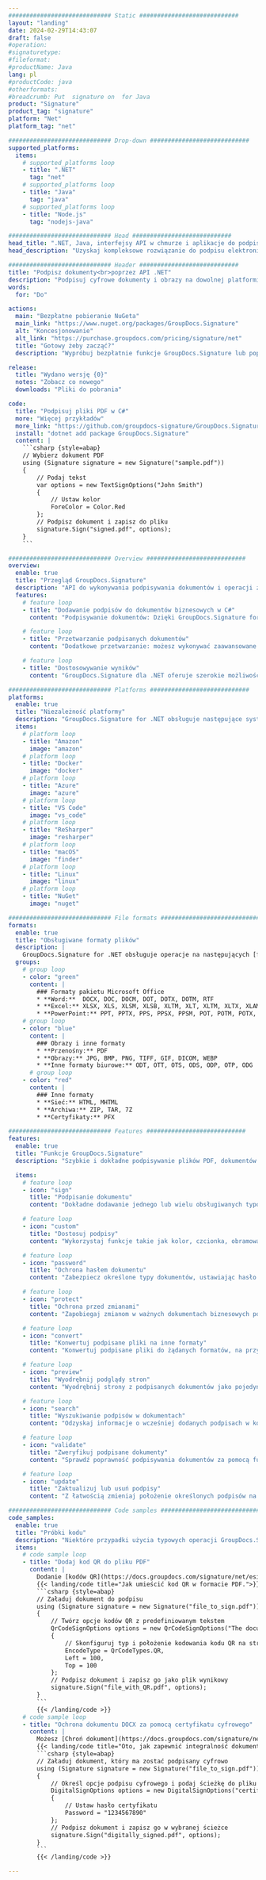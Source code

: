 ```yaml
---
############################# Static ############################
layout: "landing"
date: 2024-02-29T14:43:07
draft: false
#operation: 
#signaturetype: 
#fileformat: 
#productName: Java
lang: pl
#productCode: java
#otherformats: 
#breadcrumb: Put  signature on  for Java
product: "Signature"
product_tag: "signature"
platform: "Net"
platform_tag: "net"

############################# Drop-down ############################
supported_platforms:
  items:
    # supported_platforms loop
    - title: ".NET"
      tag: "net"
    # supported_platforms loop
    - title: "Java"
      tag: "java"
    # supported_platforms loop
    - title: "Node.js"
      tag: "nodejs-java"

############################# Head ############################
head_title: ".NET, Java, interfejsy API w chmurze i aplikacje do podpisywania dokumentów online"
head_description: "Uzyskaj kompleksowe rozwiązanie do podpisu elektronicznego dokumentów dla aplikacji .NET, Java i opartych na chmurze. Podpisuj online popularne formaty dokumentów za pomocą prostej funkcji przeciągania i upuszczania"

############################# Header ############################
title: "Podpisz dokumenty<br>poprzez API .NET"
description: "Podpisuj cyfrowe dokumenty i obrazy na dowolnej platformie, korzystając z naszych elastycznych interfejsów API i rozwiązań opartych na aplikacjach dla programistów i użytkowników końcowych."
words:
  for: "Do"

actions:
  main: "Bezpłatne pobieranie NuGeta"
  main_link: "https://www.nuget.org/packages/GroupDocs.Signature"
  alt: "Koncesjonowanie"
  alt_link: "https://purchase.groupdocs.com/pricing/signature/net"
  title: "Gotowy żeby zacząć?"
  description: "Wypróbuj bezpłatnie funkcje GroupDocs.Signature lub poproś o licencję"

release:
  title: "Wydano wersję {0}"
  notes: "Zobacz co nowego"
  downloads: "Pliki do pobrania"

code:
  title: "Podpisuj pliki PDF w C#"
  more: "Więcej przykładów"
  more_link: "https://github.com/groupdocs-signature/GroupDocs.Signature-for-.NET"
  install: "dotnet add package GroupDocs.Signature"
  content: |
    ```csharp {style=abap}   
    // Wybierz dokument PDF
    using (Signature signature = new Signature("sample.pdf"))
    {
        // Podaj tekst
        var options = new TextSignOptions("John Smith")
        {
            // Ustaw kolor
            ForeColor = Color.Red
        };
        // Podpisz dokument i zapisz do pliku
        signature.Sign("signed.pdf", options);
    }
    ```

############################# Overview ############################
overview:
  enable: true
  title: "Przegląd GroupDocs.Signature"
  description: "API do wykonywania podpisywania dokumentów i operacji z tym związanych w aplikacjach .NET"
  features:
    # feature loop
    - title: "Dodawanie podpisów do dokumentów biznesowych w C#"
      content: "Podpisywanie dokumentów: Dzięki GroupDocs.Signature for .NET możesz dodawać różne typy podpisów, takie jak tekst, obrazy, kody kreskowe i certyfikaty cyfrowe, do dokumentów PDF i dokumentów pakietu Office. Ten interfejs API umożliwia podpisywanie dokumentów niemal dowolnym typem danych, w tym ukrytymi metadanymi."

    # feature loop
    - title: "Przetwarzanie podpisanych dokumentów"
      content: "Dodatkowe przetwarzanie: możesz wykonywać zaawansowane operacje na podpisanych dokumentach za pomocą GroupDocs.Signature. Obejmuje to wyszukiwanie istniejących podpisów w dokumentach biznesowych i weryfikację ich według określonych kryteriów. Dodatkowo możesz pobierać informacje o dokumentach i przeglądać strony za pośrednictwem tego interfejsu API .NET."

    # feature loop
    - title: "Dostosowywanie wyników"
      content: "GroupDocs.Signature dla .NET oferuje szerokie możliwości dostosowywania. Możesz precyzyjnie umieszczać podpisy w dowolnym miejscu strony dokumentu i dostosowywać ich wygląd, korzystając z różnych ustawień. Co więcej, ten interfejs API obsługuje zapisywanie przetworzonych dokumentów w szerokiej gamie obsługiwanych formatów."

############################# Platforms ############################
platforms:
  enable: true
  title: "Niezależność platformy"
  description: "GroupDocs.Signature for .NET obsługuje następujące systemy operacyjne, struktury i menedżery pakietów"
  items:
    # platform loop
    - title: "Amazon"
      image: "amazon"
    # platform loop
    - title: "Docker"
      image: "docker"
    # platform loop
    - title: "Azure"
      image: "azure"
    # platform loop
    - title: "VS Code"
      image: "vs_code"
    # platform loop
    - title: "ReSharper"
      image: "resharper"
    # platform loop
    - title: "macOS"
      image: "finder"
    # platform loop
    - title: "Linux"
      image: "linux"
    # platform loop
    - title: "NuGet"
      image: "nuget"

############################# File formats ############################
formats:
  enable: true
  title: "Obsługiwane formaty plików"
  description: |
    GroupDocs.Signature for .NET obsługuje operacje na następujących [formatach plików](https://docs.groupdocs.com/signature/net/supported-document-formats/).
  groups:
    # group loop
    - color: "green"
      content: |
        ### Formaty pakietu Microsoft Office
        * **Word:**  DOCX, DOC, DOCM, DOT, DOTX, DOTM, RTF
        * **Excel:** XLSX, XLS, XLSM, XLSB, XLTM, XLT, XLTM, XLTX, XLAM, SXC, SpreadsheetML
        * **PowerPoint:** PPT, PPTX, PPS, PPSX, PPSM, POT, POTM, POTX, PPTM
    # group loop
    - color: "blue"
      content: |
        ### Obrazy i inne formaty
        * **Przenośny:** PDF
        * **Obrazy:** JPG, BMP, PNG, TIFF, GIF, DICOM, WEBP
        * **Inne formaty biurowe:** ODT, OTT, OTS, ODS, ODP, OTP, ODG
      # group loop
    - color: "red"
      content: |
        ### Inne formaty
        * **Sieć:** HTML, MHTML
        * **Archiwa:** ZIP, TAR, 7Z
        * **Certyfikaty:** PFX

############################# Features ############################
features:
  enable: true
  title: "Funkcje GroupDocs.Signature"
  description: "Szybkie i dokładne podpisywanie plików PDF, dokumentów biurowych i obrazów"

  items:
    # feature loop
    - icon: "sign"
      title: "Podpisanie dokumentu"
      content: "Dokładne dodawanie jednego lub wielu obsługiwanych typów podpisów w dowolnym określonym miejscu dokumentów biznesowych."

    # feature loop
    - icon: "custom"
      title: "Dostosuj podpisy"
      content: "Wykorzystaj funkcje takie jak kolor, czcionka, obramowanie, obrót itp., aby skonfigurować wygląd podpisów."

    # feature loop
    - icon: "password"
      title: "Ochrona hasłem dokumentu"
      content: "Zabezpiecz określone typy dokumentów, ustawiając hasło po podpisaniu."

    # feature loop
    - icon: "protect"
      title: "Ochrona przed zmianami"
      content: "Zapobiegaj zmianom w ważnych dokumentach biznesowych po złożeniu podpisu za pomocą certyfikatu cyfrowego."

    # feature loop
    - icon: "convert"
      title: "Konwertuj podpisane pliki na inne formaty"
      content: "Konwertuj podpisane pliki do żądanych formatów, na przykład zapisując dokument programu Word jako plik PDF."

    # feature loop
    - icon: "preview"
      title: "Wyodrębnij podglądy stron"
      content: "Wyodrębnij strony z podpisanych dokumentów jako pojedyncze obrazy do przyszłego przetwarzania."

    # feature loop
    - icon: "search"
      title: "Wyszukiwanie podpisów w dokumentach"
      content: "Odzyskaj informacje o wcześniej dodanych podpisach w konkretnych dokumentach."

    # feature loop
    - icon: "validate"
      title: "Zweryfikuj podpisane dokumenty"
      content: "Sprawdź poprawność podpisywania dokumentów za pomocą funkcji walidacji."

    # feature loop
    - icon: "update"
      title: "Zaktualizuj lub usuń podpisy"
      content: "Z łatwością zmieniaj położenie określonych podpisów na stronie, modyfikuj ich tekst lub usuwaj je bez żadnych problemów."

############################# Code samples ############################
code_samples:
  enable: true
  title: "Próbki kodu"
  description: "Niektóre przypadki użycia typowych operacji GroupDocs.Signature dla .NET"
  items:
    # code sample loop
    - title: "Dodaj kod QR do pliku PDF"
      content: |
        Dodanie [kodów QR](https://docs.groupdocs.com/signature/net/esign-document-with-qr-code-signature/) do określonych stron dokumentów PDF może usprawnić procesy biznesowe. Poniżej znajduje się przykład dodania kodu QR za pomocą GroupDocs.Signature.
        {{< landing/code title="Jak umieścić kod QR w formacie PDF.">}}
        ```csharp {style=abap}
        // Załaduj dokument do podpisu
        using (Signature signature = new Signature("file_to_sign.pdf"))
        {
            // Twórz opcje kodów QR z predefiniowanym tekstem
            QrCodeSignOptions options = new QrCodeSignOptions("The document is approved by John Smith")
            {
                // Skonfiguruj typ i położenie kodowania kodu QR na stronie
                EncodeType = QrCodeTypes.QR,
                Left = 100,
                Top = 100
            };
            // Podpisz dokument i zapisz go jako plik wynikowy
            signature.Sign("file_with_QR.pdf", options);
        }
        ```
        {{< /landing/code >}}
    # code sample loop
    - title: "Ochrona dokumentu DOCX za pomocą certyfikatu cyfrowego"
      content: |
        Możesz [Chroń dokument](https://docs.groupdocs.com/signature/net/esign-document-with-digital-signature/), używając podpisów osobistych lub firmowych przechowywanych jako certyfikaty cyfrowe. Tak chronionych dokumentów nie można modyfikować bez unieważnienia podpisu.
        {{< landing/code title="Oto, jak zapewnić integralność dokumentów.">}}
        ```csharp {style=abap}   
        // Załaduj dokument, który ma zostać podpisany cyfrowo
        using (Signature signature = new Signature("file_to_sign.pdf"))
        {
            // Określ opcje podpisu cyfrowego i podaj ścieżkę do pliku certyfikatu
            DigitalSignOptions options = new DigitalSignOptions("certificate.pfx")
            {
                // Ustaw hasło certyfikatu
                Password = "1234567890"
            };
            // Podpisz dokument i zapisz go w wybranej ścieżce
            signature.Sign("digitally_signed.pdf", options);
        }
        ```
        {{< /landing/code >}}

---
```

